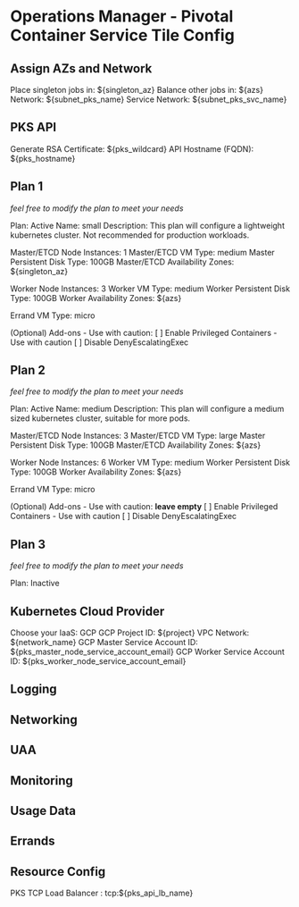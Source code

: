 # Operations Manager - Pivotal Container Service Tile Config

## Assign AZs and Network

Place singleton jobs in: ${singleton_az}
Balance other jobs in: ${azs}
Network: ${subnet_pks_name}
Service Network: ${subnet_pks_svc_name}

## PKS API

Generate RSA Certificate:  ${pks_wildcard}
API Hostname (FQDN): ${pks_hostname}

## Plan 1

_feel free to modify the plan to meet your needs_

Plan: Active
Name: small
Description: This plan will configure a lightweight kubernetes cluster. Not recommended for production workloads.

Master/ETCD Node Instances: 1
Master/ETCD VM Type: medium
Master Persistent Disk Type: 100GB
Master/ETCD Availability Zones: ${singleton_az}

Worker Node Instances: 3
Worker VM Type: medium
Worker Persistent Disk Type: 100GB
Worker Availability Zones: ${azs}

Errand VM Type: micro

(Optional) Add-ons - Use with caution: <leave empty>
[ ] Enable Privileged Containers - Use with caution
[ ] Disable DenyEscalatingExec


## Plan 2

_feel free to modify the plan to meet your needs_

Plan: Active
Name: medium
Description: This plan will configure a medium sized kubernetes cluster, suitable for more pods.

Master/ETCD Node Instances: 3
Master/ETCD VM Type: large
Master Persistent Disk Type: 100GB
Master/ETCD Availability Zones: ${azs}

Worker Node Instances: 6
Worker VM Type: medium
Worker Persistent Disk Type: 100GB
Worker Availability Zones: ${azs}

Errand VM Type: micro

(Optional) Add-ons - Use with caution: __leave empty__
[ ] Enable Privileged Containers - Use with caution
[ ] Disable DenyEscalatingExec

## Plan 3

_feel free to modify the plan to meet your needs_

Plan: Inactive

## Kubernetes Cloud Provider

Choose your IaaS: GCP
GCP Project ID: ${project}
VPC Network: ${network_name}
GCP Master Service Account ID: ${pks_master_node_service_account_email}
GCP Worker Service Account ID: ${pks_worker_node_service_account_email}

## Logging

## Networking

## UAA

## Monitoring

## Usage Data

## Errands

## Resource Config
PKS TCP Load Balancer : tcp:${pks_api_lb_name}
